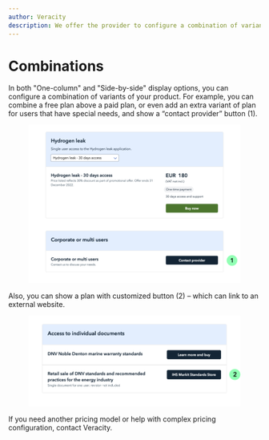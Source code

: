 ```yaml
---
author: Veracity
description: We offer the provider to configure a combination of variants of their product, enabling hybrid solutions.
---
```


# Combinations
In both "One-column" and "Side-by-side" display options, you can configure a combination of variants of your product. 
For example, you can combine a free plan above a paid plan, or even add an extra variant of plan for users that have special needs, and show a “contact provider” button (1).
<figure>
	<img src="assets/specialneed.png"/>
</figure>
Also, you can show a plan with customized button (2) – which can link to an external website.
<figure>
	<img src="assets/custombutton.png"/>
</figure>
If you need another pricing model or help with complex pricing configuration, contact Veracity.


